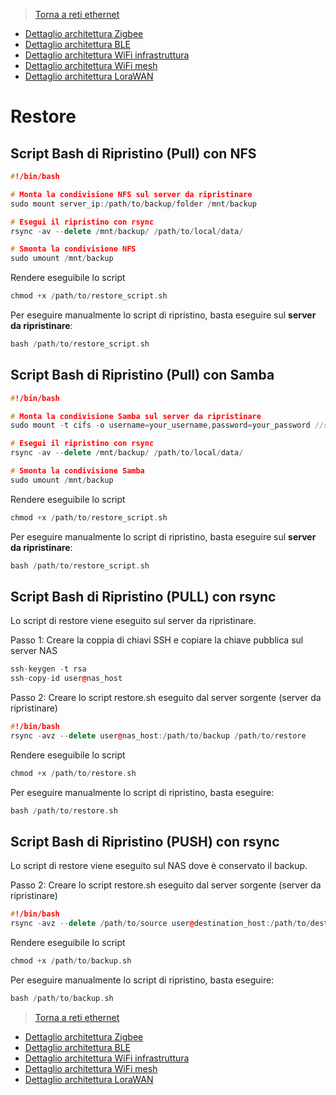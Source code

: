 >[Torna a reti ethernet](archeth.md)

- [Dettaglio architettura Zigbee](archzigbee.md)
- [Dettaglio architettura BLE](archble.md)
- [Dettaglio architettura WiFi infrastruttura](archwifi.md)
- [Dettaglio architettura WiFi mesh](archmesh.md) 
- [Dettaglio architettura LoraWAN](lorawanclasses.md) 

# **Restore** 

## **Script Bash di Ripristino (Pull) con NFS** 

``` C++
#!/bin/bash

# Monta la condivisione NFS sul server da ripristinare
sudo mount server_ip:/path/to/backup/folder /mnt/backup

# Esegui il ripristino con rsync
rsync -av --delete /mnt/backup/ /path/to/local/data/

# Smonta la condivisione NFS
sudo umount /mnt/backup
```
Rendere eseguibile lo script
``` C++
chmod +x /path/to/restore_script.sh
```
Per eseguire manualmente lo script di ripristino, basta eseguire sul **server da ripristinare**:
``` C++
bash /path/to/restore_script.sh
```

## **Script Bash di Ripristino (Pull) con Samba** 

``` C++
#!/bin/bash

# Monta la condivisione Samba sul server da ripristinare
sudo mount -t cifs -o username=your_username,password=your_password //server_ip/path/to/backup/folder /mnt/backup

# Esegui il ripristino con rsync
rsync -av --delete /mnt/backup/ /path/to/local/data/

# Smonta la condivisione Samba
sudo umount /mnt/backup
```
Rendere eseguibile lo script
``` C++
chmod +x /path/to/restore_script.sh
```
Per eseguire manualmente lo script di ripristino, basta eseguire sul **server da ripristinare**:
``` C++
bash /path/to/restore_script.sh
```

## **Script Bash di Ripristino (PULL) con rsync** 

Lo script di restore viene eseguito sul server da ripristinare.

Passo 1: Creare la coppia di chiavi SSH e copiare la chiave pubblica sul server NAS
``` C++
ssh-keygen -t rsa
ssh-copy-id user@nas_host
```
Passo 2: Creare lo script restore.sh eseguito dal server sorgente (server da ripristinare)
``` C++
#!/bin/bash
rsync -avz --delete user@nas_host:/path/to/backup /path/to/restore
```
Rendere eseguibile lo script
``` C++
chmod +x /path/to/restore.sh
```
Per eseguire manualmente lo script di ripristino, basta eseguire:
``` C++
bash /path/to/restore.sh
```

## **Script Bash di Ripristino (PUSH) con rsync** 

Lo script di restore viene eseguito sul NAS dove è conservato il backup.

Passo 2: Creare lo script restore.sh eseguito dal server sorgente (server da ripristinare)
``` C++
#!/bin/bash
rsync -avz --delete /path/to/source user@destination_host:/path/to/destination
```
Rendere eseguibile lo script
``` C++
chmod +x /path/to/backup.sh
```
Per eseguire manualmente lo script di ripristino, basta eseguire:
``` C++
bash /path/to/backup.sh
```

>[Torna a reti ethernet](archeth.md)

- [Dettaglio architettura Zigbee](archzigbee.md)
- [Dettaglio architettura BLE](archble.md)
- [Dettaglio architettura WiFi infrastruttura](archwifi.md)
- [Dettaglio architettura WiFi mesh](archmesh.md) 
- [Dettaglio architettura LoraWAN](lorawanclasses.md) 

